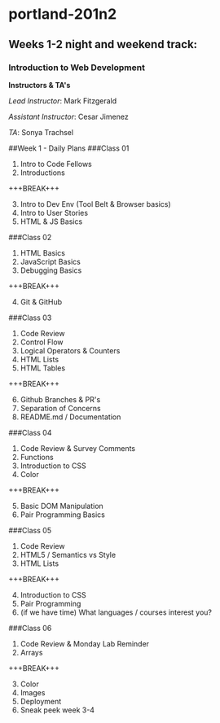 # portland-201n2
## Weeks 1-2 night and weekend track:
### Introduction to Web Development
**Instructors & TA's**

*Lead Instructor*: Mark Fitzgerald

*Assistant Instructor*: Cesar Jimenez

*TA*: Sonya Trachsel

##Week 1 - Daily Plans
###Class 01
1. Intro to Code Fellows
2. Introductions

+++BREAK+++

3. Intro to Dev Env (Tool Belt & Browser basics)
4. Intro to User Stories
5. HTML & JS Basics

###Class 02
1. HTML Basics
2. JavaScript Basics
3. Debugging Basics

+++BREAK+++

4. Git & GitHub

###Class 03
1. Code Review
2. Control Flow
3. Logical Operators & Counters
4. HTML Lists
5. HTML Tables

+++BREAK+++

6. Github Branches & PR's
7. Separation of Concerns
8. README.md / Documentation

###Class 04
1. Code Review & Survey Comments
2. Functions
3. Introduction to CSS
4. Color

+++BREAK+++

5. Basic DOM Manipulation
6. Pair Programming Basics

###Class 05
1. Code Review
2. HTML5 / Semantics vs Style
3. HTML Lists

+++BREAK+++

4. Introduction to CSS
5. Pair Programming
6. (if we have time) What languages / courses interest you?

###Class 06
1. Code Review & Monday Lab Reminder
2. Arrays

+++BREAK+++

3. Color
4. Images
5. Deployment
6. Sneak peek week 3-4
